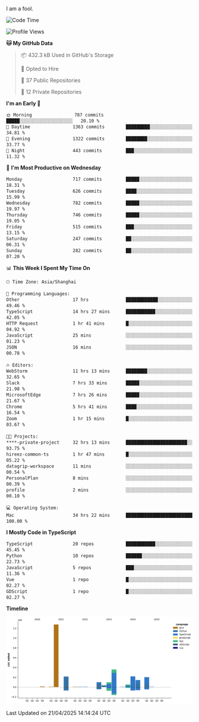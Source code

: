 I am a fool.

<!--START_SECTION:waka-->
![Code Time](http://img.shields.io/badge/Code%20Time-2%2C910%20hrs%2018%20mins-blue)

![Profile Views](http://img.shields.io/badge/Profile%20Views-2-blue)

**🐱 My GitHub Data** 

> 📦 432.3 kB Used in GitHub's Storage 
 > 
> 💼 Opted to Hire
 > 
> 📜 37 Public Repositories 
 > 
> 🔑 12 Private Repositories 
 > 
**I'm an Early 🐤** 

```text
🌞 Morning                787 commits         █████░░░░░░░░░░░░░░░░░░░░   20.10 % 
🌆 Daytime                1363 commits        █████████░░░░░░░░░░░░░░░░   34.81 % 
🌃 Evening                1322 commits        ████████░░░░░░░░░░░░░░░░░   33.77 % 
🌙 Night                  443 commits         ███░░░░░░░░░░░░░░░░░░░░░░   11.32 % 
```
📅 **I'm Most Productive on Wednesday** 

```text
Monday                   717 commits         █████░░░░░░░░░░░░░░░░░░░░   18.31 % 
Tuesday                  626 commits         ████░░░░░░░░░░░░░░░░░░░░░   15.99 % 
Wednesday                782 commits         █████░░░░░░░░░░░░░░░░░░░░   19.97 % 
Thursday                 746 commits         █████░░░░░░░░░░░░░░░░░░░░   19.05 % 
Friday                   515 commits         ███░░░░░░░░░░░░░░░░░░░░░░   13.15 % 
Saturday                 247 commits         ██░░░░░░░░░░░░░░░░░░░░░░░   06.31 % 
Sunday                   282 commits         ██░░░░░░░░░░░░░░░░░░░░░░░   07.20 % 
```


📊 **This Week I Spent My Time On** 

```text
🕑︎ Time Zone: Asia/Shanghai

💬 Programming Languages: 
Other                    17 hrs              ████████████░░░░░░░░░░░░░   49.46 % 
TypeScript               14 hrs 27 mins      ███████████░░░░░░░░░░░░░░   42.05 % 
HTTP Request             1 hr 41 mins        █░░░░░░░░░░░░░░░░░░░░░░░░   04.92 % 
JavaScript               25 mins             ░░░░░░░░░░░░░░░░░░░░░░░░░   01.23 % 
JSON                     16 mins             ░░░░░░░░░░░░░░░░░░░░░░░░░   00.78 % 

🔥 Editors: 
WebStorm                 11 hrs 13 mins      ████████░░░░░░░░░░░░░░░░░   32.65 % 
Slack                    7 hrs 33 mins       █████░░░░░░░░░░░░░░░░░░░░   21.98 % 
MicrosoftEdge            7 hrs 26 mins       █████░░░░░░░░░░░░░░░░░░░░   21.67 % 
Chrome                   5 hrs 41 mins       ████░░░░░░░░░░░░░░░░░░░░░   16.54 % 
Zoom                     1 hr 15 mins        █░░░░░░░░░░░░░░░░░░░░░░░░   03.67 % 

🐱‍💻 Projects: 
****-private-project     32 hrs 13 mins      ███████████████████████░░   93.75 % 
hireez-common-ts         1 hr 47 mins        █░░░░░░░░░░░░░░░░░░░░░░░░   05.22 % 
datagrip-workspace       11 mins             ░░░░░░░░░░░░░░░░░░░░░░░░░   00.54 % 
PersonalPlan             8 mins              ░░░░░░░░░░░░░░░░░░░░░░░░░   00.39 % 
profile                  2 mins              ░░░░░░░░░░░░░░░░░░░░░░░░░   00.10 % 

💻 Operating System: 
Mac                      34 hrs 22 mins      █████████████████████████   100.00 % 
```

**I Mostly Code in TypeScript** 

```text
TypeScript               20 repos            ███████████░░░░░░░░░░░░░░   45.45 % 
Python                   10 repos            ██████░░░░░░░░░░░░░░░░░░░   22.73 % 
JavaScript               5 repos             ███░░░░░░░░░░░░░░░░░░░░░░   11.36 % 
Vue                      1 repo              █░░░░░░░░░░░░░░░░░░░░░░░░   02.27 % 
GDScript                 1 repo              █░░░░░░░░░░░░░░░░░░░░░░░░   02.27 % 
```



**Timeline**

![Lines of Code chart](https://raw.githubusercontent.com/VeejaLiu/VeejaLiu/master/assets/bar_graph.png)


 Last Updated on 21/04/2025 14:14:24 UTC
<!--END_SECTION:waka-->
